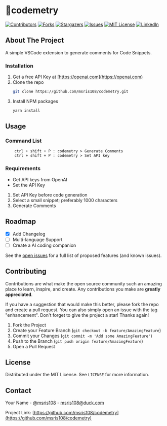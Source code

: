 # 🧿codemetry

<a name="readme-top"></a>
[![Contributors][contributors-shield]][contributors-url]
[![Forks][forks-shield]][forks-url]
[![Stargazers][stars-shield]][stars-url]
[![Issues][issues-shield]][issues-url]
[![MIT License][license-shield]][license-url]
[![LinkedIn][linkedin-shield]][linkedin-url]

<!-- ABOUT THE PROJECT -->

## About The Project

A simple VSCode extension to generate comments for Code Snippets.

### Installation

1. Get a free API Key at [https://openai.com](https://openai.com)
2. Clone the repo
   ```sh
   git clone https://github.com/msris108/codemetry.git
   ```
3. Install NPM packages
   ```sh
   yarn install
   ```

<!-- USAGE EXAMPLES -->

## Usage

### Command List

```
    ctrl + shift + P : codemetry > Generate Comments
    ctrl + shift + P : codemetry > Set API key
```

### Requirements

- Get API keys from OpenAI
- Set the API Key

1. Set API Key before code generation
2. Select a small snippet; preferably 1000 characters
3. Generate Comments

<!-- ROADMAP -->

## Roadmap

- [x] Add Changelog
- [ ] Multi-language Support
- [ ] Create a AI coding companion

See the [open issues](https://github.com/msris108/codemetry/issues) for a full list of proposed features (and known issues).

<!-- CONTRIBUTING -->

## Contributing

Contributions are what make the open source community such an amazing place to learn, inspire, and create. Any contributions you make are **greatly appreciated**.

If you have a suggestion that would make this better, please fork the repo and create a pull request. You can also simply open an issue with the tag "enhancement".
Don't forget to give the project a star! Thanks again!

1. Fork the Project
2. Create your Feature Branch (`git checkout -b feature/AmazingFeature`)
3. Commit your Changes (`git commit -m 'Add some AmazingFeature'`)
4. Push to the Branch (`git push origin feature/AmazingFeature`)
5. Open a Pull Request

<!-- LICENSE -->

## License

Distributed under the MIT License. See `LICENSE` for more information.

<!-- CONTACT -->

## Contact

Your Name - [@msris108](https://twitter.com/msris108) - msris108@duck.com

Project Link: [https://github.com/msris108/codemetry](https://github.com/msris108/codemetry)


[contributors-shield]: https://img.shields.io/github/contributors/msris108/codemetry.svg?style=for-the-badge
[contributors-url]: https://github.com/msris108/codemetry/graphs/contributors
[forks-shield]: https://img.shields.io/github/forks/msris108/codemetry.svg?style=for-the-badge
[forks-url]: https://github.com/msris108/codemetry/network/members
[stars-shield]: https://img.shields.io/github/stars/msris108/codemetry.svg?style=for-the-badge
[stars-url]: https://github.com/msris108/codemetry/stargazers
[issues-shield]: https://img.shields.io/github/issues/msris108/codemetry.svg?style=for-the-badge
[issues-url]: https://github.com/msris108/codemetry/issues
[license-shield]: https://img.shields.io/github/license/msris108/codemetry.svg?style=for-the-badge
[license-url]: https://github.com/msris108/codemetry/blob/master/LICENSE.txt
[linkedin-shield]: https://img.shields.io/badge/-LinkedIn-black.svg?style=for-the-badge&logo=linkedin&colorB=555
[linkedin-url]: https://linkedin.com/in/msris108